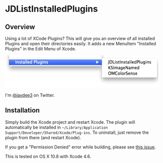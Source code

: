 # JDListInstalledPlugins

## Overview

Using a lot of XCode Plugins? This will give you an overview of all installed Plugins and open their directories easily. It adds a new MenuItem "Installed Plugins" in the Edit Menu of Xcode.

![Screenshot](screenshot.png "Screenshot")

I'm [@jaydee3](http://twitter.com/jaydee3) on Twitter.

## Installation

Simply build the Xcode project and restart Xcode. The plugin will automatically be installed in `~/Library/Application Support/Developer/Shared/Xcode/Plug-ins`. To uninstall, just remove the plugin from there (and restart Xcode).

If you get a "Permission Denied" error while building, please see [this issue](https://github.com/omz/ColorSense-for-Xcode/issues/1).

This is tested on OS X 10.8 with Xcode 4.6.
